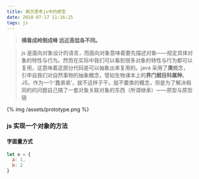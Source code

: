 ```yaml
---
title: 再次思考js中的原型
date: 2018-07-17 11:16:25
tags: js
---
```


> **横看成岭侧成峰 远近高低各不同。**

> js 是面向对象设计的语言，而面向对象意味着要先描述对象——规定具体对象的特性与行为。然而在实际中我们可以看到很多对象的特性与行为都可以复用，这意味着这部分代码是可以抽象出来复用的。java 采用了**类**概念，引申自我们对自然事物的抽象概念，譬如生物课本上的**界门纲目科属种**。JS，作为一个‘蠢弟弟’，就不这样子干。就不要类的概念，但是为了解决相同的的问题自己搞了一套对象关联对象的东西（所谓继承）——原型与原型链

<!-- more -->

{% img /assets/prototype.png %}

### js 实现一个对象的方法

#### 字面量方式

```js
let o = {
  a: 1,
  b: 2
}
```
